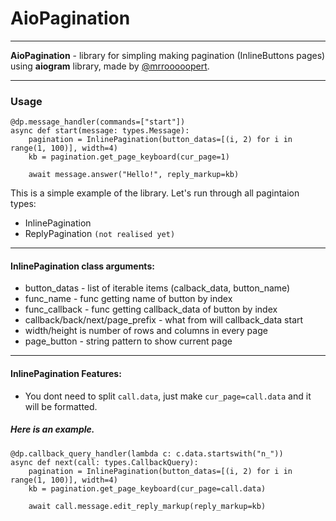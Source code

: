 # AioPagination
---
**AioPagination** - library for simpling making pagination (InlineButtons pages) using **aiogram** library, made by [@mrrooooopert](https://t.me/mrrooooopert).

---
### Usage

```
@dp.message_handler(commands=["start"])
async def start(message: types.Message):
    pagination = InlinePagination(button_datas=[(i, 2) for i in range(1, 100)], width=4)
    kb = pagination.get_page_keyboard(cur_page=1)

    await message.answer("Hello!", reply_markup=kb)
```
This is a simple example of the library. Let's run through all pagintaion types:
+ InlinePagination
+ ReplyPagination `(not realised yet)`
---
#### InlinePagination class arguments:
+ button_datas - list of iterable items (calback_data, button_name)
+ func_name - func getting name of button by index
+ func_callback - func getting callback_data of button by index
+ callback/back/next/page_prefix - what from will callback_data start
+ width/height is number of rows and columns in every page
+ page_button - string pattern to show current page
---
#### InlinePagination Features:
+ You dont need to split `call.data`, just make `cur_page=call.data` and it will be formatted. 
 
##### Here is an example.
```
@dp.callback_query_handler(lambda c: c.data.startswith("n_"))
async def next(call: types.CallbackQuery):
    pagination = InlinePagination(button_datas=[(i, 2) for i in range(1, 100)], width=4)
    kb = pagination.get_page_keyboard(cur_page=call.data)

    await call.message.edit_reply_markup(reply_markup=kb)
```

